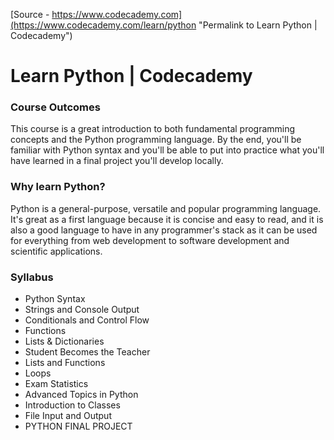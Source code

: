 
[Source - https://www.codecademy.com](https://www.codecademy.com/learn/python "Permalink to Learn Python | Codecademy")

# Learn Python | Codecademy

### Course Outcomes

This course is a great introduction to both fundamental programming concepts and the Python programming language. By the end, you'll be familiar with Python syntax and you'll be able to put into practice what you'll have learned in a final project you'll develop locally.

### Why learn Python?

Python is a general-purpose, versatile and popular programming language. It's great as a first language because it is concise and easy to read, and it is also a good language to have in any programmer's stack as it can be used for everything from web development to software development and scientific applications.

### Syllabus

* Python Syntax
* Strings and Console Output
* Conditionals and Control Flow
* Functions
* Lists & Dictionaries
* Student Becomes the Teacher
* Lists and Functions
* Loops
* Exam Statistics
* Advanced Topics in Python
* Introduction to Classes
* File Input and Output
* PYTHON FINAL PROJECT

  